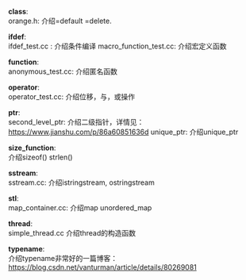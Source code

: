 


**class**:  
  orange.h: 介绍=default =delete.

**ifdef**:  
  ifdef_test.cc : 介绍条件编译
  macro_function_test.cc: 介绍宏定义函数

**function**:  
  anonymous_test.cc: 介绍匿名函数

**operator**:  
  operator_test.cc: 介绍位移，与，或操作

**ptr**:  
    second_level_ptr: 介绍二级指针，详情见：https://www.jianshu.com/p/86a60851636d
    unique_ptr: 介绍unique_ptr

**size_function**:  
    介绍sizeof() strlen()

**sstream**:  
  sstream.cc: 介绍istringstream, ostringstream

**stl**:  
  map_container.cc: 介绍map unordered_map

**thread**:  
  simple_thread.cc 介绍thread的构造函数

**typename**:  
    介绍typename非常好的一篇博客：https://blog.csdn.net/vanturman/article/details/80269081

